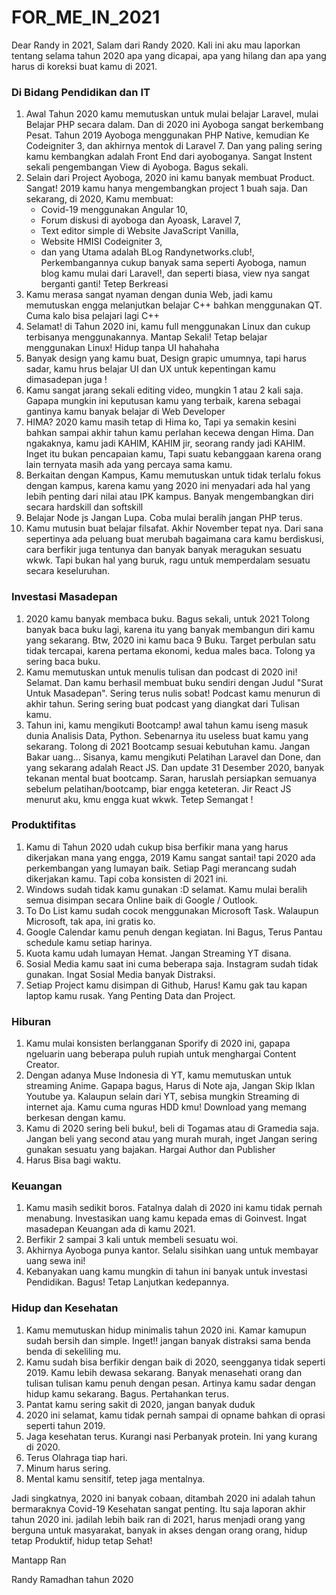 
# FOR_ME_IN_2021

Dear Randy in 2021,
Salam dari Randy 2020. Kali ini aku mau laporkan tentang selama tahun 2020 apa yang dicapai, apa yang hilang dan apa yang harus di koreksi buat kamu di 2021.

### Di Bidang Pendidikan dan IT
1. Awal Tahun 2020 kamu memutuskan untuk mulai belajar Laravel, mulai Belajar PHP secara dalam. Dan di 2020 ini Ayoboga sangat berkembang Pesat. Tahun 2019 Ayoboga menggunakan PHP Native, kemudian Ke Codeigniter 3, dan akhirnya mentok di Laravel 7. Dan yang paling sering kamu kembangkan adalah Front End dari ayoboganya. Sangat Instent sekali pengembangan View di Ayoboga. Bagus sekali.
2. Selain dari Project Ayoboga, 2020 ini kamu banyak membuat Product. Sangat! 2019 kamu hanya mengembangkan project 1 buah saja. Dan sekarang, di 2020, Kamu membuat:
	- Covid-19 menggunakan Angular 10, 
	- Forum diskusi di ayoboga dan Ayoask, Laravel 7, 
	- Text editor simple di Website JavaScript Vanilla, 
	- Website HMISI Codeigniter 3, 
	- dan yang Utama adalah BLog Randynetworks.club!, Perkembangannya cukup banyak sama seperti Ayoboga, namun blog kamu mulai dari Laravel!, dan seperti biasa, view nya sangat berganti ganti! Tetep Berkreasi
3. Kamu merasa sangat nyaman dengan dunia Web, jadi kamu memutuskan engga melanjutkan belajar C++ bahkan menggunakan QT. Cuma kalo bisa pelajari lagi C++
4. Selamat! di Tahun 2020 ini, kamu full menggunakan Linux dan cukup terbisanya menggunakannya. Mantap Sekali! Tetap belajar menggunakan Linux! Hidup tanpa UI hahahaha
5. Banyak design yang kamu buat, Design grapic umumnya, tapi harus sadar, kamu hrus belajar UI dan UX untuk kepentingan kamu dimasadepan juga !
6. Kamu sangat jarang sekali editing video, mungkin 1 atau 2 kali saja. Gapapa mungkin ini keputusan kamu yang terbaik, karena sebagai gantinya kamu banyak belajar di Web Developer
7. HIMA? 2020 kamu masih tetap di Hima ko, Tapi ya semakin kesini bahkan sampai akhir tahun kamu perlahan kecewa dengan Hima. Dan ngakaknya, kamu jadi KAHIM, KAHIM jir, seorang randy jadi KAHIM. Inget itu bukan pencapaian kamu, Tapi suatu kebanggaan karena orang lain ternyata masih ada yang percaya sama kamu.
8. Berkaitan dengan Kampus, Kamu memutuskan untuk tidak terlalu fokus dengan kampus, karena kamu yang 2020 ini menyadari ada hal yang lebih penting dari nilai atau IPK kampus. Banyak mengembangkan diri secara hardskill dan softskill
9. Belajar Node js Jangan Lupa. Coba mulai beralih jangan PHP terus.
10. Kamu mutusin buat belajar filsafat. Akhir November tepat nya. Dari sana sepertinya ada peluang buat merubah bagaimana cara kamu berdiskusi, cara berfikir juga tentunya dan banyak banyak meragukan sesuatu wkwk. Tapi bukan hal yang buruk, ragu untuk memperdalam sesuatu secara keseluruhan.

### Investasi Masadepan
1. 2020 kamu banyak membaca buku. Bagus sekali, untuk 2021 Tolong  banyak  baca buku lagi, karena itu yang banyak membangun diri kamu yang sekarang. Btw, 2020 ini kamu baca 9 Buku. Target perbulan satu tidak tercapai, karena pertama ekonomi, kedua males baca. Tolong ya sering baca buku.
2. Kamu memutuskan untuk menulis tulisan dan podcast di 2020 ini! Selamat. Dan kamu berhasil membuat buku sendiri dengan Judul "Surat Untuk Masadepan". Sering terus nulis sobat! Podcast kamu menurun di akhir tahun. Sering sering buat podcast yang diangkat dari Tulisan kamu.
3. Tahun ini, kamu mengikuti Bootcamp! awal tahun kamu iseng masuk dunia Analisis Data, Python. Sebenarnya itu useless buat kamu yang sekarang. Tolong di 2021 Bootcamp sesuai kebutuhan kamu. Jangan Bakar uang... Sisanya, kamu mengikuti Pelatihan Laravel dan Done, dan yang sekarang adalah React JS. Dan update 31 Desember 2020, banyak tekanan mental buat bootcamp. Saran, haruslah persiapkan semuanya sebelum pelatihan/bootcamp, biar engga keteteran. Jir React JS menurut aku, kmu engga kuat wkwk. Tetep Semangat !

### Produktifitas
1. Kamu di Tahun 2020 udah cukup bisa berfikir mana yang harus dikerjakan mana yang engga, 2019 Kamu sangat santai! tapi 2020 ada perkembangan yang lumayan baik. Setiap Pagi merancang sudah dikerjakan kamu. Tapi coba konsisten di 2021 ini.
2. Windows sudah tidak kamu gunakan :D selamat. Kamu mulai beralih semua disimpan secara Online baik di Google / Outlook. 
3. To Do List kamu sudah cocok menggunakan Microsoft Task. Walaupun Microsoft, tak apa, ini gratis ko.
4. Google Calendar kamu penuh dengan kegiatan. Ini Bagus, Terus Pantau schedule kamu setiap harinya.
5. Kuota kamu udah lumayan Hemat. Jangan Streaming YT disana.
6. Sosial Media kamu saat ini cuma beberapa saja. Instagram sudah tidak gunakan. Ingat Sosial Media banyak Distraksi.
7. Setiap Project kamu disimpan di Github, Harus! Kamu gak tau kapan laptop kamu rusak. Yang Penting Data dan Project.

### Hiburan
1. Kamu mulai konsisten berlangganan Sporify di 2020 ini, gapapa ngeluarin uang beberapa puluh rupiah untuk menghargai Content Creator.
2. Dengan adanya Muse Indonesia di YT, kamu memutuskan untuk streaming Anime. Gapapa bagus, Harus di Note aja, Jangan Skip Iklan Youtube ya. Kalaupun selain dari YT, sebisa mungkin Streaming di internet aja. Kamu cuma nguras HDD kmu! Download yang memang berkesan dengan kamu.
3. Kamu di 2020 sering beli buku!, beli di Togamas atau di Gramedia saja. Jangan beli yang second atau yang murah murah, inget Jangan sering gunakan sesuatu yang bajakan. Hargai Author dan Publisher
4. Harus Bisa bagi waktu. 

### Keuangan
1. Kamu masih sedikit boros. Fatalnya dalah di 2020 ini kamu tidak pernah menabung. Investasikan uang kamu kepada emas di Goinvest. Ingat masadepan Keuangan ada di kamu 2021. 
2. Berfikir 2 sampai 3 kali untuk membeli sesuatu woi.
3. Akhirnya Ayoboga punya kantor. Selalu sisihkan uang untuk membayar uang sewa ini!
4. Kebanyakan uang kamu mungkin di tahun ini banyak untuk investasi Pendidikan. Bagus! Tetap Lanjutkan kedepannya. 

### Hidup dan Kesehatan
1. Kamu memutuskan hidup minimalis tahun 2020 ini. Kamar kamupun sudah bersih dan simple. Inget!! jangan banyak distraksi sama benda benda di sekeliling mu.
2. Kamu sudah bisa berfikir dengan baik di 2020, seengganya tidak seperti 2019. Kamu lebih dewasa sekarang. Banyak menasehati orang dan tulisan tulisan kamu penuh dengan pesan. Artinya kamu sadar dengan hidup kamu sekarang. Bagus. Pertahankan terus.
3. Pantat kamu sering sakit di 2020, jangan banyak duduk 
4. 2020 ini selamat, kamu tidak pernah sampai di opname bahkan di oprasi seperti tahun 2019.
5. Jaga kesehatan terus. Kurangi nasi Perbanyak protein. Ini yang kurang di 2020.
6. Terus Olahraga tiap hari. 
7. Minum harus sering.
8. Mental kamu sensitif, tetep jaga mentalnya.

Jadi singkatnya, 2020 ini banyak cobaan, ditambah 2020 ini adalah tahun bermaraknya Covid-19 Kesehatan sangat penting. Itu saja laporan akhir tahun 2020 ini. jadilah lebih baik ran di 2021, harus menjadi orang yang berguna untuk masyarakat, banyak in akses dengan orang orang, hidup tetap Produktif, hidup tetap Sehat!

Mantapp Ran

Randy Ramadhan tahun 2020
